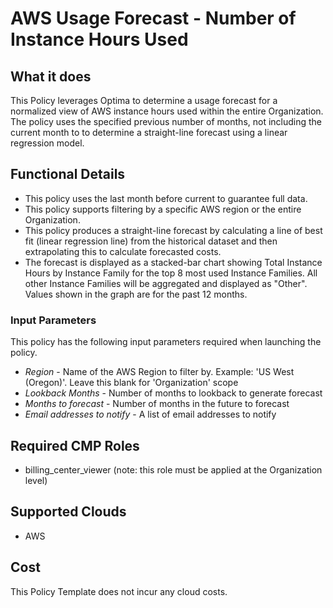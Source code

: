 # AWS Usage Forecast - Number of Instance Hours Used

## What it does

This Policy leverages Optima to determine a usage forecast for a normalized view of AWS instance hours used within the entire Organization. The policy uses the specified previous number of months, not including the current month to to determine a straight-line forecast using a linear regression model.

## Functional Details

- This policy uses the last month before current to guarantee full data.
- This policy supports filtering by a specific AWS region or the entire Organization.
- This policy produces a straight-line forecast by calculating a line of best fit (linear regression line) from the historical dataset and then extrapolating this to calculate forecasted costs.
- The forecast is displayed as a stacked-bar chart showing Total Instance Hours by Instance Family for the top 8 most used Instance Families. All other Instance Families will be aggregated and displayed as "Other". Values shown in the graph are for the past 12 months.

### Input Parameters

This policy has the following input parameters required when launching the policy.

- *Region* - Name of the AWS Region to filter by. Example: 'US West (Oregon)'. Leave this blank for 'Organization' scope
- *Lookback Months* - Number of months to lookback to generate forecast
- *Months to forecast* - Number of months in the future to forecast
- *Email addresses to notify* - A list of email addresses to notify

## Required CMP Roles

- billing_center_viewer (note: this role must be applied at the Organization level)

## Supported Clouds

- AWS

## Cost

This Policy Template does not incur any cloud costs.
